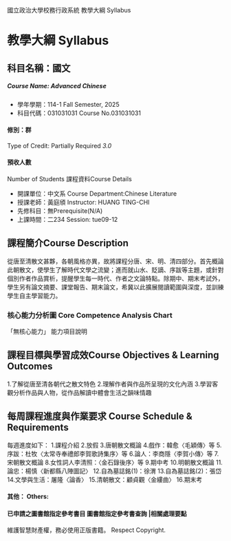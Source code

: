 國立政治大學校務行政系統 教學大綱 Syllabus
# 教學大綱 Syllabus
##  科目名稱：國文
#####  Course Name: Advanced Chinese
  * 學年學期：114-1 Fall Semester, 2025 
  * 科目代碼：031031031 Course No.031031031
#### 修別：群
Type of Credit: Partially Required 
_3.0_
#### 預收人數
Number of Students
課程資料Course Details
  * 開課單位：中文系 Course Department:Chinese Literature 
  * 授課老師：黃庭頎 Instructor: HUANG TING-CHI 
  * 先修科目：無Prerequisite(N/A)
  * 上課時間：二234 Session: tue09-12
##  課程簡介Course Description
從唐至清散文甚夥，各朝風格亦異，故將課程分唐、宋、明、清四部分。首先概論此朝散文，使學生了解時代文學之流變；進而就山水、貶謫、序跋等主題，或針對個別作者作品賞析，提醒學生每一時代、作者之文論特點。除期中、期末考試外，學生另有論文摘要、課堂報告、期末論文，希冀以此擴展閱讀範圍與深度，並訓練學生自主學習能力。
###  核心能力分析圖 Core Competence Analysis Chart
「無核心能力」 
能力項目說明
##  課程目標與學習成效Course Objectives & Learning Outcomes 
1.了解從唐至清各朝代之散文特色
2.理解作者與作品所呈現的文化內涵
3.學習客觀分析作品與人物，從作品解讀中體會生活之韻味情趣
##  每周課程進度與作業要求 Course Schedule & Requirements
每週進度如下：
1.課程介紹
2.放假
3.唐朝散文概論
4.戲作：韓愈〈毛穎傳〉等
5.序跋：杜牧〈太常寺奉禮郎李賀歌詩集序〉等
6.論人：李商隱〈李賀小傳〉等
7.宋朝散文概論
8.女性詞人李清照：〈金石錄後序〉等
9.期中考
10.明朝散文概論
11.論忠：楊慎〈新都縣八陣圖記〉
12.自為墓誌銘(1)：徐渭
13.自為墓誌銘(2)：張岱
14.文學與生活：屠隆〈論香〉
15.清朝散文：顧貞觀〈金縷曲〉
16.期末考
####  其他： Others:
####  已申請之圖書館指定參考書目  圖書館指定參考書查詢 |相關處理要點
維護智慧財產權，務必使用正版書籍。 Respect Copyright.